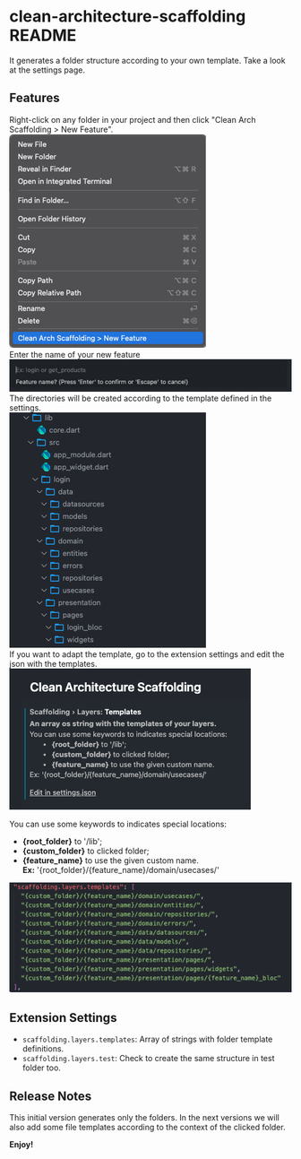 # clean-architecture-scaffolding README

It generates a folder structure according to your own template.
Take a look at the settings page.

## Features
 
Right-click on any folder in your project and then click "Clean Arch Scaffolding > New Feature".<br/>
![Clean Arch Scaffolding > New Feature](images/menu.png)<br/>
Enter the name of your new feature<br/>
![Give a feature name](images/feature_name.png)<br/>
The directories will be created according to the template defined in the settings.<br/>
![The folders will be created](images/folders.png)<br/>
If you want to adapt the template, go to the extension settings and edit the json with the templates.<br/>
![Like this default settings](images/settings.png)<br/>

You can use some keywords to indicates special locations:<br/>
- **{root_folder}** to '/lib';<br/>
- **{custom_folder}** to clicked folder;<br/>
- **{feature_name}** to use the given custom name.<br/>
**Ex:** '{root_folder}/{feature_name}/domain/usecases/'

![Using this folders templates](images/json.png)

## Extension Settings

* `scaffolding.layers.templates`: Array of strings with folder template definitions.
* `scaffolding.layers.test`: Check to create the same structure in test folder too.

## Release Notes

This initial version generates only the folders.
In the next versions we will also add some file templates according to the context of the clicked folder.


**Enjoy!**
